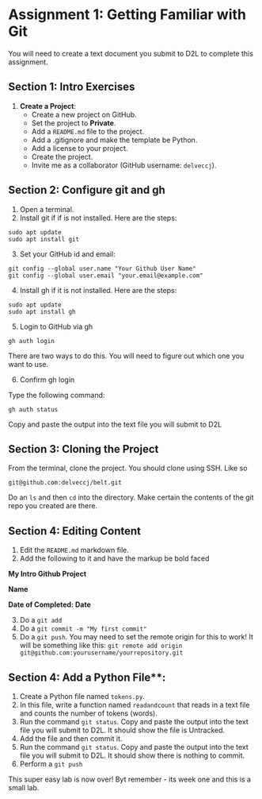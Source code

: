 # Assignment 1: Getting Familiar with Git

You will need to create a text document you submit to D2L to complete this assignment.

## Section 1: Intro Exercises

1. **Create a Project**:
   - Create a new project on GitHub.
   - Set the project to **Private**.
   - Add a `README.md` file to the project.
   - Add a .gitignore and make the template be Python.
   - Add a license to your project.
   - Create the project.
   - Invite me as a collaborator (GitHub username: `delveccj`).

## Section 2: Configure git and gh

1. Open a terminal.
2. Install git if if is not installed.  Here are the steps:

```
sudo apt update
sudo apt install git
```
3. Set your GitHub id and email:
```
git config --global user.name "Your Github User Name"
git config --global user.email "your.email@example.com"
```
4. Install gh if it is not installed.  Here are the steps:
```
sudo apt update
sudo apt install gh
```
5. Login to GitHub via gh
```
gh auth login
```
There are two ways to do this.  You will need to figure out which one you want to use.

6. Confirm gh login

Type the following command:
```
gh auth status
```
Copy and paste the output into the text file you will submit to D2L

## Section 3: Cloning the Project

From the terminal, clone the project.  You should clone using SSH.  Like so
```
git@github.com:delveccj/belt.git
```
Do an ```ls``` and then ```cd``` into the directory.  Make certain the contents of the git repo you created are there.

## Section 4: Editing Content

1. Edit the ```README.md``` markdown file.
2. Add the following to it and have the markup be bold faced

**My Intro Github Project**

**Name**

**Date of Completed: Date**

3.  Do a ```git add```
4.  Do a ```git commit -m "My first commit"```
5.  Do a ```git push```.  You may need to set the remote origin for this to work! It will be something like this: ```git remote add origin git@github.com:yourusername/yourrepository.git```

## Section 4: Add a Python File**:

1. Create a Python file named `tokens.py`.
2. In this file, write a function named `readandcount` that reads in a text file and counts the number of tokens (words).
3. Run the command ```git status```.  Copy and paste the output into the text file you will submit to D2L.  It should show the file is Untracked.
4. Add the file and then commit it.
5. Run the command ```git status```.  Copy and paste the output into the text file you will submit to D2L.  It should show there is nothing to commit.
6. Perform a ```git push```

This super easy lab is now over!  Byt remember - its week one and this is a small lab.
